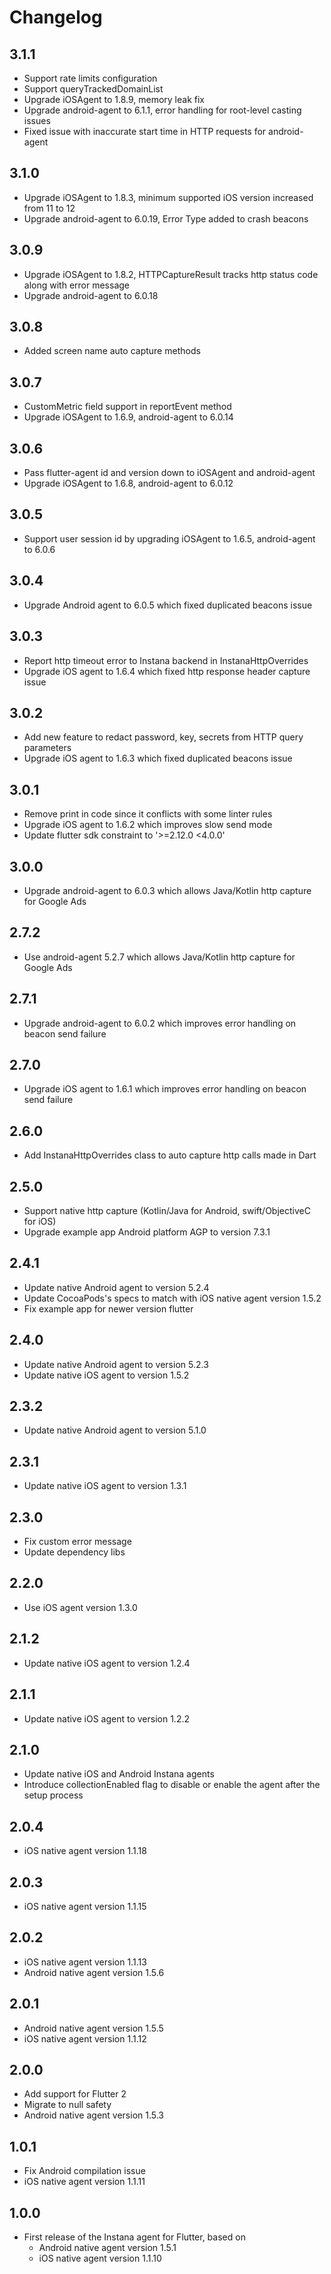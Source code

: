 # Changelog

## 3.1.1
- Support rate limits configuration
- Support queryTrackedDomainList
- Upgrade iOSAgent to 1.8.9, memory leak fix
- Upgrade android-agent to 6.1.1, error handling for root-level casting issues
- Fixed issue with inaccurate start time in HTTP requests for android-agent

## 3.1.0
- Upgrade iOSAgent to 1.8.3, minimum supported iOS version increased from 11 to 12
- Upgrade android-agent to 6.0.19, Error Type added to crash beacons

## 3.0.9
- Upgrade iOSAgent to 1.8.2, HTTPCaptureResult tracks http status code along with error message
- Upgrade android-agent to 6.0.18

## 3.0.8
- Added screen name auto capture methods

## 3.0.7
- CustomMetric field support in reportEvent method
- Upgrade iOSAgent to 1.6.9, android-agent to 6.0.14

## 3.0.6
- Pass flutter-agent id and version down to iOSAgent and android-agent
- Upgrade iOSAgent to 1.6.8, android-agent to 6.0.12

## 3.0.5
- Support user session id by upgrading iOSAgent to 1.6.5, android-agent to 6.0.6

## 3.0.4
- Upgrade Android agent to 6.0.5 which fixed duplicated beacons issue

## 3.0.3
- Report http timeout error to Instana backend in InstanaHttpOverrides
- Upgrade iOS agent to 1.6.4 which fixed http response header capture issue

## 3.0.2
- Add new feature to redact password, key, secrets from HTTP query parameters
- Upgrade iOS agent to 1.6.3 which fixed duplicated beacons issue

## 3.0.1
- Remove print in code since it conflicts with some linter rules
- Upgrade iOS agent to 1.6.2 which improves slow send mode
- Update flutter sdk constraint to '>=2.12.0 <4.0.0'

## 3.0.0
- Upgrade android-agent to 6.0.3 which allows Java/Kotlin http capture for Google Ads

## 2.7.2
- Use android-agent 5.2.7 which allows Java/Kotlin http capture for Google Ads

## 2.7.1
- Upgrade android-agent to 6.0.2 which improves error handling on beacon send failure

## 2.7.0
- Upgrade iOS agent to 1.6.1 which improves error handling on beacon send failure

## 2.6.0
- Add InstanaHttpOverrides class to auto capture http calls made in Dart

## 2.5.0
- Support native http capture (Kotlin/Java for Android, swift/ObjectiveC for iOS)
- Upgrade example app Android platform AGP to version 7.3.1

## 2.4.1
- Update native Android agent to version 5.2.4
- Update CocoaPods's specs to match with iOS native agent version 1.5.2
- Fix example app for newer version flutter

## 2.4.0
- Update native Android agent to version 5.2.3
- Update native iOS agent to version 1.5.2

## 2.3.2
- Update native Android agent to version 5.1.0

## 2.3.1
- Update native iOS agent to version 1.3.1

## 2.3.0
- Fix custom error message
- Update dependency libs 

## 2.2.0
- Use iOS agent version 1.3.0

## 2.1.2
- Update native iOS agent to version 1.2.4

## 2.1.1
- Update native iOS agent to version 1.2.2

## 2.1.0
- Update native iOS and Android Instana agents
- Introduce collectionEnabled flag to disable or enable the agent after the setup process

## 2.0.4
* iOS native agent version 1.1.18 

## 2.0.3
* iOS native agent version 1.1.15

## 2.0.2
* iOS native agent version 1.1.13
* Android native agent version 1.5.6

## 2.0.1

* Android native agent version 1.5.5
* iOS native agent version 1.1.12

## 2.0.0

* Add support for Flutter 2
* Migrate to null safety
* Android native agent version 1.5.3

## 1.0.1

* Fix Android compilation issue
* iOS native agent version 1.1.11

## 1.0.0

* First release of the Instana agent for Flutter, based on
  * Android native agent version 1.5.1
  * iOS native agent version 1.1.10
